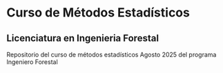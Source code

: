 # Curso de Métodos Estadísticos
## Licenciatura en Ingenieria Forestal

Repositorio del curso de métodos estadísticos Agosto 2025 del programa Ingeniero Forestal
